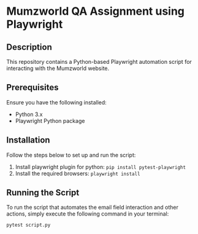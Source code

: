 # Mumzworld QA Assignment using Playwright 

## Description
This repository contains a Python-based Playwright automation script for interacting with the Mumzworld website.


## Prerequisites

Ensure you have the following installed:

- Python 3.x
- Playwright Python package

## Installation

Follow the steps below to set up and run the script:

1. Install playwright plugin for python: `pip install pytest-playwright`
2. Install the required browsers: `playwright install`

## Running the Script

To run the script that automates the email field interaction and other actions, simply execute the following command in your terminal:

```
pytest script.py
```
